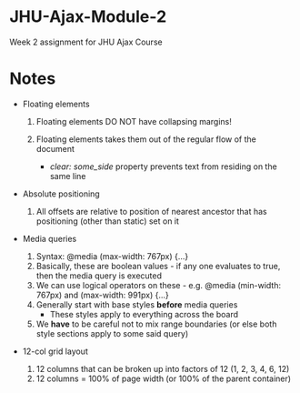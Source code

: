 # JHU-Ajax-Module-2
Week 2 assignment for JHU Ajax Course

# Notes

- Floating elements
   
    1. Floating elements DO NOT have collapsing margins!
    2. Floating elements takes them out of the regular flow of the document
    
        - *clear: some_side* property prevents text from residing on the same line

- Absolute positioning

    1.  All offsets are relative to position of nearest ancestor that has positioning (other than static) set on it

- Media queries

    1. Syntax: @media (max-width: 767px) {...}
    2. Basically, these are boolean values - if any one evaluates to true, then the media query is executed
    3. We can use logical operators on these - e.g. @media (min-width: 767px) and (max-width: 991px) {...}
    4. Generally start with base styles **before** media queries
        - These styles apply to everything across the board
    5. We **have** to be careful not to mix range boundaries (or else both style sections apply to some said query)

- 12-col grid layout

    1. 12 columns that can be broken up into factors of 12 (1, 2, 3, 4, 6, 12)
    2. 12 columns = 100% of page width (or 100% of the parent container)